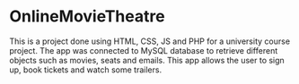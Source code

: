 # OnlineMovieTheatre
This is a project done using HTML, CSS, JS and PHP for a university course project. The app was connected to MySQL database to retrieve different objects such as movies, seats and emails. This app allows the user to sign up, book tickets and watch some trailers.
